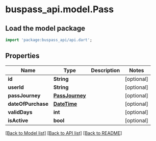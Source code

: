 # buspass_api.model.Pass

## Load the model package
```dart
import 'package:buspass_api/api.dart';
```

## Properties
Name | Type | Description | Notes
------------ | ------------- | ------------- | -------------
**id** | **String** |  | [optional] 
**userId** | **String** |  | [optional] 
**passJourney** | [**PassJourney**](PassJourney.md) |  | [optional] 
**dateOfPurchase** | [**DateTime**](DateTime.md) |  | [optional] 
**validDays** | **int** |  | [optional] 
**isActive** | **bool** |  | [optional] 

[[Back to Model list]](../README.md#documentation-for-models) [[Back to API list]](../README.md#documentation-for-api-endpoints) [[Back to README]](../README.md)



